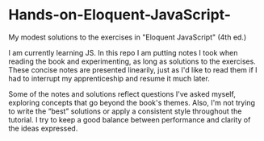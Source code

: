 # Hands-on-Eloquent-JavaScript-
My modest solutions to the exercises in "Eloquent JavaScript" (4th ed.)

I am currently learning JS. In this repo I am putting notes I took when reading the book and experimenting, as long as solutions to the exercises. These concise notes are presented linearily, just as I'd like to read them if I had to interrupt my apprenticeship and resume it much later. 

Some of the notes and solutions reflect questions I've asked myself, exploring concepts that go beyond the book's themes. Also, I'm not trying to write the “best” solutions or apply a consistent style throughout the tutorial. I try to keep a good balance between performance and clarity of the ideas expressed. 
